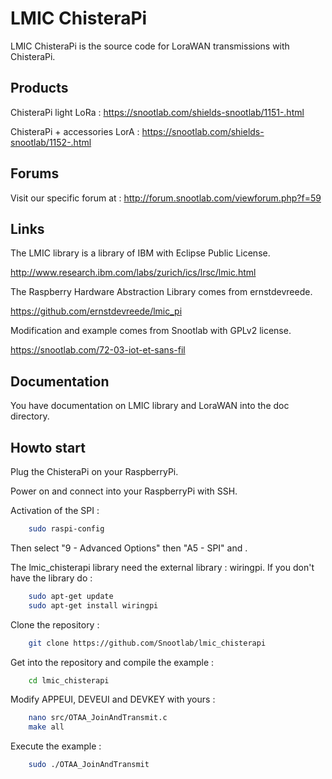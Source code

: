 LMIC ChisteraPi
=============

LMIC ChisteraPi is the source code for LoraWAN transmissions with ChisteraPi.

Products
-------
ChisteraPi light LoRa : https://snootlab.com/shields-snootlab/1151-.html

ChisteraPi + accessories LorA : https://snootlab.com/shields-snootlab/1152-.html

Forums
-------
Visit our specific forum at :
http://forum.snootlab.com/viewforum.php?f=59

Links
-------
The LMIC library is a library of IBM with Eclipse Public License.

http://www.research.ibm.com/labs/zurich/ics/lrsc/lmic.html

The Raspberry Hardware Abstraction Library comes from ernstdevreede.

https://github.com/ernstdevreede/lmic_pi

Modification and example comes from Snootlab with GPLv2 license.

https://snootlab.com/72-03-iot-et-sans-fil

Documentation
---------------------
You have documentation on LMIC library and LoraWAN into the doc directory.

Howto start
------------------
Plug the ChisteraPi on your RaspberryPi.

Power on and connect into your RaspberryPi with SSH.

Activation of the SPI :

```bash
    sudo raspi-config
```

Then select "9 - Advanced Options" then "A5 - SPI" and <Yes>.

The lmic_chisterapi library need the external library : wiringpi.
If you don't have the library do :
```bash
    sudo apt-get update
    sudo apt-get install wiringpi
```

Clone the repository :

```bash
	git clone https://github.com/Snootlab/lmic_chisterapi
```

Get into the repository and compile the example :

```bash
	cd lmic_chisterapi
```

Modify APPEUI, DEVEUI and DEVKEY with yours :

```bash
    nano src/OTAA_JoinAndTransmit.c
    make all	
```

Execute the example :

```bash
	sudo ./OTAA_JoinAndTransmit
```

